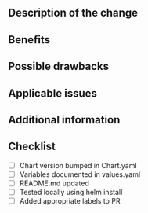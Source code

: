 ## Description of the change

## Benefits

## Possible drawbacks

## Applicable issues

## Additional information

## Checklist
- [ ] Chart version bumped in Chart.yaml
- [ ] Variables documented in values.yaml
- [ ] README.md updated
- [ ] Tested locally using helm install
- [ ] Added appropriate labels to PR